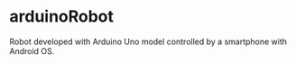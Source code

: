 arduinoRobot
============

Robot developed with Arduino Uno model controlled by a smartphone with Android OS.
